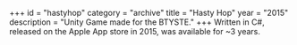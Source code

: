 +++
id = "hastyhop"
category = "archive"
title = "Hasty Hop"
year = "2015"
description = "Unity Game made for the BTYSTE."
+++
Written in C#, released on the Apple App store in 2015, was available for ~3 years.
